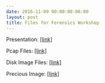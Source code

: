 ```yaml
---
date: 2016-11-09 00:00:00-06:00
layout: post
title: Files for Forensics Workshop
---
```


Presentation: [\[link\]](https://csg.utdallas.edu/wp-content/uploads/2016/11/Digital-Forensics.pdf)

Pcap Files: [\[link\]](https://www.dropbox.com/s/qcam428bkh6k2na/Forensics%20Files.zip?dl=0)

Disk Image Files: [\[link\]](https://www.dropbox.com/s/lph0vyyh023dfmu/DiskImages.zip?dl=0)

Precious Image: [\[link\]](https://www.dropbox.com/s/sppzraonushdcmt/precious.img?dl=0)
